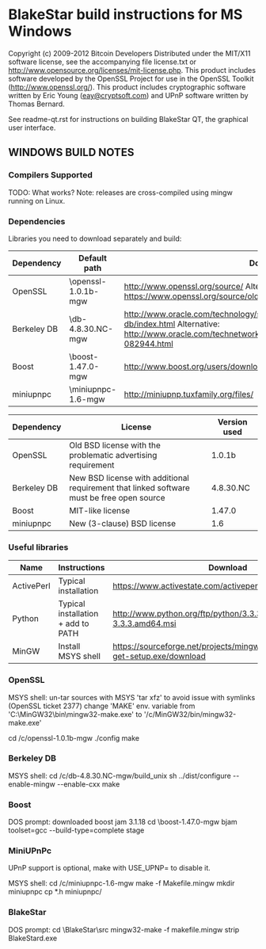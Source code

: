 # BlakeStar build instructions for MS Windows

Copyright (c) 2009-2012 Bitcoin Developers
Distributed under the MIT/X11 software license, see the accompanying
file license.txt or http://www.opensource.org/licenses/mit-license.php.
This product includes software developed by the OpenSSL Project for use in
the OpenSSL Toolkit (http://www.openssl.org/).  This product includes
cryptographic software written by Eric Young (eay@cryptsoft.com) and UPnP
software written by Thomas Bernard.


See readme-qt.rst for instructions on building BlakeStar QT, the
graphical user interface.

## WINDOWS BUILD NOTES


### Compilers Supported

TODO: What works?
Note: releases are cross-compiled using mingw running on Linux.


### Dependencies

Libraries you need to download separately and build:

Dependency|Default path|Download
----------|------------|--------
OpenSSL | \openssl-1.0.1b-mgw | http://www.openssl.org/source/ Alternative: https://www.openssl.org/source/old/1.0.1/
Berkeley DB | \db-4.8.30.NC-mgw | http://www.oracle.com/technology/software/products/berkeley-db/index.html Alternative: http://www.oracle.com/technetwork/database/berkeleydb/downloads/index-082944.html
Boost | \boost-1.47.0-mgw | http://www.boost.org/users/download/
miniupnpc | \miniupnpc-1.6-mgw | http://miniupnp.tuxfamily.org/files/

Dependency|License|Version used
----------|-------|------------
OpenSSL | Old BSD license with the problematic advertising requirement | 1.0.1b
Berkeley DB | New BSD license with additional requirement that linked software must be free open source | 4.8.30.NC
Boost | MIT-like license | 1.47.0
miniupnpc | New (3-clause) BSD license | 1.6

### Useful libraries

Name | Instructions | Download
-----|--------------|---------
ActivePerl | Typical installation | https://www.activestate.com/activeperl/downloads
Python | Typical installation + add to PATH | http://www.python.org/ftp/python/3.3.3/python-3.3.3.amd64.msi
MinGW | Install MSYS shell | https://sourceforge.net/projects/mingw/files/Installer/mingw-get-setup.exe/download

### OpenSSL

MSYS shell:
un-tar sources with MSYS 'tar xfz' to avoid issue with symlinks (OpenSSL ticket 2377)
change 'MAKE' env. variable from 'C:\MinGW32\bin\mingw32-make.exe' to '/c/MinGW32/bin/mingw32-make.exe'

cd /c/openssl-1.0.1b-mgw
./config
make

### Berkeley DB

MSYS shell:
cd /c/db-4.8.30.NC-mgw/build_unix
sh ../dist/configure --enable-mingw --enable-cxx
make

### Boost

DOS prompt:
downloaded boost jam 3.1.18
cd \boost-1.47.0-mgw
bjam toolset=gcc --build-type=complete stage

### MiniUPnPc

UPnP support is optional, make with USE_UPNP= to disable it.

MSYS shell:
cd /c/miniupnpc-1.6-mgw
make -f Makefile.mingw
mkdir miniupnpc
cp *.h miniupnpc/

### BlakeStar

DOS prompt:
cd \BlakeStar\src
mingw32-make -f makefile.mingw
strip BlakeStard.exe
